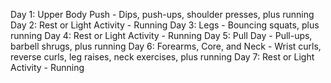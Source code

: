 Day 1: Upper Body Push - Dips, push-ups, shoulder presses, plus running
Day 2: Rest or Light Activity - Running
Day 3: Legs - Bouncing squats, plus running
Day 4: Rest or Light Activity - Running
Day 5: Pull Day - Pull-ups, barbell shrugs, plus running
Day 6: Forearms, Core, and Neck - Wrist curls, reverse curls, leg raises, neck exercises, plus running
Day 7: Rest or Light Activity - Running